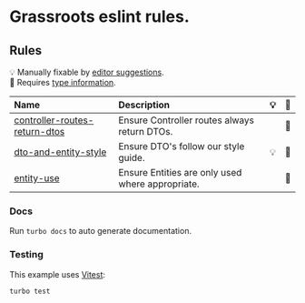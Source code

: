 # Grassroots eslint rules.

## Rules

<!-- begin auto-generated rules list -->

💡 Manually fixable by [editor suggestions](https://eslint.org/docs/latest/use/core-concepts#rule-suggestions).\
💭 Requires [type information](https://typescript-eslint.io/linting/typed-linting).

| Name                                                                         | Description                                      | 💡  | 💭  |
| :--------------------------------------------------------------------------- | :----------------------------------------------- | :-- | :-- |
| [controller-routes-return-dtos](docs/rules/controller-routes-return-dtos.md) | Ensure Controller routes always return DTOs.     |     | 💭  |
| [dto-and-entity-style](docs/rules/dto-and-entity-style.md)                   | Ensure DTO's follow our style guide.             | 💡  | 💭  |
| [entity-use](docs/rules/entity-use.md)                                       | Ensure Entities are only used where appropriate. |     | 💭  |

<!-- end auto-generated rules list -->

### Docs

Run `turbo docs` to auto generate documentation.

### Testing

This example uses [Vitest](https://vitest.dev):

```shell
turbo test
```
